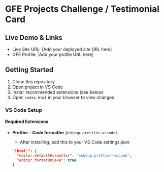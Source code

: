 <!-- Use Ctrl/Cmd + Shift + V in VS Code to preview this Markdown file. -->

# GFE Projects Challenge / Testimonial Card

## Live Demo & Links

- Live Site URL: [Add your deployed site URL here]
- GFE Profile: [Add your profile URL here]

## Getting Started

1. Clone this repository
2. Open project in VS Code
3. Install recommended extensions (see below)
4. Open `index.html` in your browser to view changes

### VS Code Setup

#### Required Extensions

- **Prettier - Code formatter** (`esbenp.prettier-vscode`)

  - After installing, add this to your VS Code settings.json:

  ```json
  "[html]": {
    "editor.defaultFormatter": "esbenp.prettier-vscode",
    "editor.formatOnSave": true
  }
  ```
